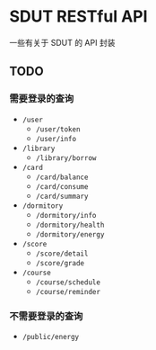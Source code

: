 # SDUT RESTful API

一些有关于 SDUT 的 API 封装

## TODO

### 需要登录的查询

- `/user`
  - `/user/token`
  - `/user/info`
- `/library`
  - `/library/borrow`
- `/card`
  - `/card/balance`
  - `/card/consume`
  - `/card/summary`
- `/dormitory`
  - `/dormitory/info`
  - `/dormitory/health`
  - `/dormitory/energy`
- `/score`
  - `/score/detail`
  - `/score/grade`
- `/course`
  - `/course/schedule`
  - `/course/reminder`

### 不需要登录的查询

- `/public/energy`
